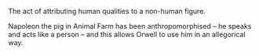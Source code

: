 The act of attributing human qualities to a non-human figure.

Napoleon the pig in Animal Farm has been anthropomorphised – he speaks and acts like a person – and this allows Orwell to use him in an allegorical way.
